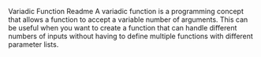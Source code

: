 Variadic Function Readme
A variadic function is a programming concept that allows a function to accept a variable number of arguments. This can be useful when you want to create a function that can handle different numbers of inputs without having to define multiple functions with different parameter lists.
